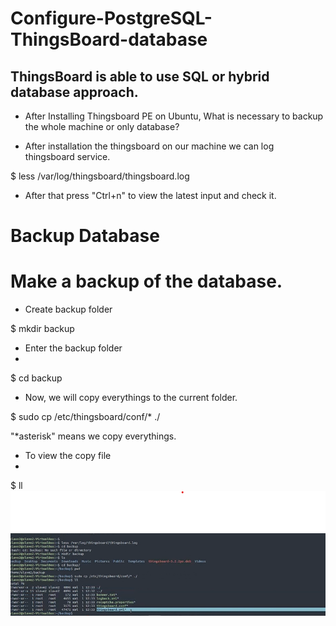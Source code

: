 # Configure-PostgreSQL-ThingsBoard-database
## ThingsBoard is able to use SQL or hybrid database approach.

- After Installing Thingsboard PE on Ubuntu, What is necessary to backup the whole machine or only database?

- After installation the thingsboard on our machine we can log thingsboard service.

$ less /var/log/thingsboard/thingsboard.log

- After that press "Ctrl+n" to view the latest input and check it.

# Backup Database
# Make a backup of the database.

- Create backup folder

$ mkdir backup

- Enter the backup folder
- 
$ cd backup

- Now, we will copy everythings to the current folder.

$ sudo cp /etc/thingsboard/conf/* ./

"*asterisk" means we copy everythings.

- To view the copy file
- 
$ ll 
<img src= "ScreenShort1.png" width=600>
